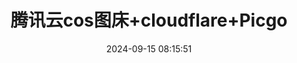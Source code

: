 ---
layout: post
title: 腾讯云cos图床+cloudflare+Picgo
date: 2024-09-15 08:15:51
time_warning: true
cover: 
top: 
tags: 
categories: 
# author: @Remsait
---
